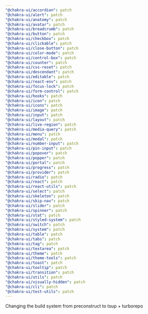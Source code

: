 ```yaml
---
"@chakra-ui/accordion": patch
"@chakra-ui/alert": patch
"@chakra-ui/anatomy": patch
"@chakra-ui/avatar": patch
"@chakra-ui/breadcrumb": patch
"@chakra-ui/button": patch
"@chakra-ui/checkbox": patch
"@chakra-ui/clickable": patch
"@chakra-ui/close-button": patch
"@chakra-ui/color-mode": patch
"@chakra-ui/control-box": patch
"@chakra-ui/counter": patch
"@chakra-ui/css-reset": patch
"@chakra-ui/descendant": patch
"@chakra-ui/editable": patch
"@chakra-ui/react-env": patch
"@chakra-ui/focus-lock": patch
"@chakra-ui/form-control": patch
"@chakra-ui/hooks": patch
"@chakra-ui/icon": patch
"@chakra-ui/icons": patch
"@chakra-ui/image": patch
"@chakra-ui/input": patch
"@chakra-ui/layout": patch
"@chakra-ui/live-region": patch
"@chakra-ui/media-query": patch
"@chakra-ui/menu": patch
"@chakra-ui/modal": patch
"@chakra-ui/number-input": patch
"@chakra-ui/pin-input": patch
"@chakra-ui/popover": patch
"@chakra-ui/popper": patch
"@chakra-ui/portal": patch
"@chakra-ui/progress": patch
"@chakra-ui/provider": patch
"@chakra-ui/radio": patch
"@chakra-ui/react": patch
"@chakra-ui/react-utils": patch
"@chakra-ui/select": patch
"@chakra-ui/skeleton": patch
"@chakra-ui/skip-nav": patch
"@chakra-ui/slider": patch
"@chakra-ui/spinner": patch
"@chakra-ui/stat": patch
"@chakra-ui/styled-system": patch
"@chakra-ui/switch": patch
"@chakra-ui/system": patch
"@chakra-ui/table": patch
"@chakra-ui/tabs": patch
"@chakra-ui/tag": patch
"@chakra-ui/textarea": patch
"@chakra-ui/theme": patch
"@chakra-ui/theme-tools": patch
"@chakra-ui/toast": patch
"@chakra-ui/tooltip": patch
"@chakra-ui/transition": patch
"@chakra-ui/utils": patch
"@chakra-ui/visually-hidden": patch
"@chakra-ui/cli": patch
"@chakra-ui/test-utils": patch
---
```


Changing the build system from preconstruct to tsup + turborepo
